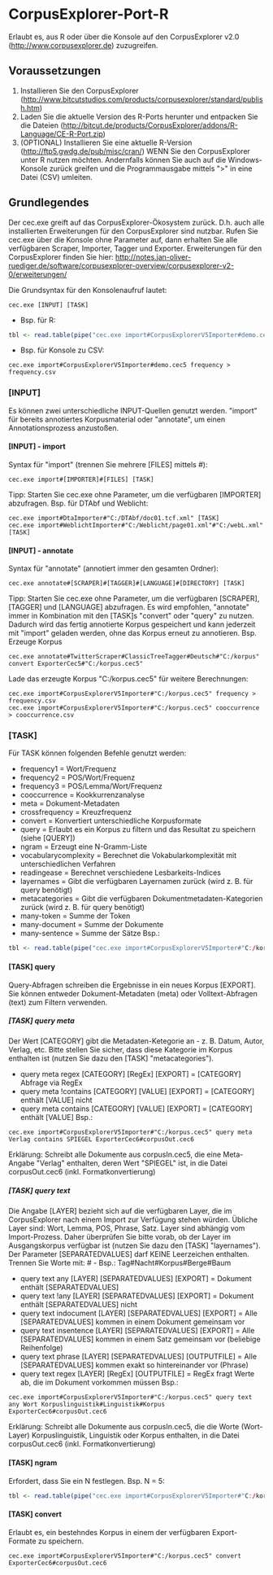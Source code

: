 # CorpusExplorer-Port-R
Erlaubt es, aus R oder über die Konsole auf den CorpusExplorer v2.0 (http://www.corpusexplorer.de) zuzugreifen.

## Voraussetzungen
1. Installieren Sie den CorpusExplorer (http://www.bitcutstudios.com/products/corpusexplorer/standard/publish.htm)
2. Laden Sie die aktuelle Version des R-Ports herunter und entpacken Sie die Dateien (http://bitcut.de/products/CorpusExplorer/addons/R-Language/CE-R-Port.zip)
3. (OPTIONAL) Installieren Sie eine aktuelle R-Version (http://ftp5.gwdg.de/pub/misc/cran/) WENN Sie den CorpusExplorer unter R nutzen möchten. Andernfalls können Sie auch auf die Windows-Konsole zurück greifen und die Programmausgabe mittels ">" in eine Datei (CSV) umleiten.

## Grundlegendes
Der cec.exe greift auf das CorpusExplorer-Ökosystem zurück. D.h. auch alle installierten Erweiterungen für den CorpusExplorer sind nutzbar. Rufen Sie cec.exe über die Konsole ohne Parameter auf, dann erhalten Sie alle verfügbaren Scraper, Importer, Tagger und Exporter. Erweiterungen für den CorpusExplorer finden Sie hier: http://notes.jan-oliver-ruediger.de/software/corpusexplorer-overview/corpusexplorer-v2-0/erweiterungen/

Die Grundsyntax für den Konsolenaufruf lautet:
```SHELL
cec.exe [INPUT] [TASK]
```
- Bsp. für R: 
```R
tbl <- read.table(pipe("cec.exe import#CorpusExplorerV5Importer#demo.cec5 frequency"), sep = "\t", header = TRUE, dec = ",", encoding = "UTF-8", quote = "")
```
- Bsp. für Konsole zu CSV: 
```SHELL
cec.exe import#CorpusExplorerV5Importer#demo.cec5 frequency > frequency.csv
```

### [INPUT]
Es können zwei unterschiedliche INPUT-Quellen genutzt werden. "import" für bereits annotiertes Korpusmaterial oder "annotate", um einen Annotationsprozess anzustoßen. 

#### [INPUT] - import
Syntax für "import" (trennen Sie mehrere [FILES] mittels #):
```SHELL
cec.exe import#[IMPORTER]#[FILES] [TASK]
```
Tipp: Starten Sie cec.exe ohne Parameter, um die verfügbaren [IMPORTER] abzufragen.
Bsp. für DTAbf und Weblicht:
```SHELL
cec.exe import#DtaImporter#"C:/DTAbf/doc01.tcf.xml" [TASK]
cec.exe import#WeblichtImporter#"C:/Weblicht/page01.xml"#"C:/webL.xml" [TASK]
```

#### [INPUT] - annotate
Syntax für "annotate" (annotiert immer den gesamten Ordner):
```SHELL
cec.exe annotate#[SCRAPER]#[TAGGER]#[LANGUAGE]#[DIRECTORY] [TASK]
```
Tipp: Starten Sie cec.exe ohne Parameter, um die verfügbaren [SCRAPER], [TAGGER] und [LANGUAGE] abzufragen.
Es wird empfohlen, "annotate" immer in Kombination mit den [TASK]s "convert" oder "query" zu nutzen. Dadurch wird das fertig annotierte Korpus gespeichert und kann jederzeit mit "import" geladen werden, ohne das Korpus erneut zu annotieren. Bsp. Erzeuge Korpus
```SHELL
cec.exe annotate#TwitterScraper#ClassicTreeTagger#Deutsch#"C:/korpus" convert ExporterCec5#"C:/korpus.cec5"
```
Lade das erzeugte Korpus "C:/korpus.cec5" für weitere Berechnungen:
```SHELL
cec.exe import#CorpusExplorerV5Importer#"C:/korpus.cec5" frequency > frequency.csv
cec.exe import#CorpusExplorerV5Importer#"C:/korpus.cec5" cooccurrence > cooccurrence.csv
```

### [TASK]
Für TASK können folgenden Befehle genutzt werden:
- frequency1 = Wort/Frequenz
- frequency2 = POS/Wort/Frequenz
- frequency3 = POS/Lemma/Wort/Frequenz
- cooccurrence = Kookkurrenzanalyse
- meta = Dokument-Metadaten
- crossfrequency = Kreuzfrequenz
- convert = Konvertiert unterschiedliche Korpusformate
- query = Erlaubt es ein Korpus zu filtern und das Resultat zu speichern (siehe [QUERY])
- ngram = Erzeugt eine N-Gramm-Liste
- vocabularycomplexity = Berechnet die Vokabularkomplexität mit unterschiedlichen Verfahren
- readingease = Berechnet verschiedene Lesbarkeits-Indices
- layernames = Gibt die verfügbaren Layernamen zurück (wird z. B. für query benötigt)
- metacategories = Gibt die verfügbaren Dokumentmetadaten-Kategorien zurück (wird z. B. für query benötigt)
- many-token = Summe der Token
- many-document = Summe der Dokumente
- many-sentence = Summe der Sätze
Bsp.:
```R
tbl <- read.table(pipe("cec.exe import#CorpusExplorerV5Importer#"C:/korpus.cec5" cooccurrence"), sep = "\t", header = TRUE, dec = ",", encoding = "UTF-8", quote = "")
```

#### [TASK] query
Query-Abfragen schreiben die Ergebnisse in ein neues Korpus [EXPORT]. Sie können entweder Dokument-Metadaten (meta) oder Volltext-Abfragen (text) zum Filtern verwenden. 

##### [TASK] query meta
Der Wert [CATEGORY] gibt die Metadaten-Ketegorie an - z. B. Datum, Autor, Verlag, etc. Bitte stellen Sie sicher, dass diese Kategorie im Korpus enthalten ist (nutzen Sie dazu den [TASK] "metacategories").
- query meta regex [CATEGORY] [RegEx] [EXPORT] = [CATEGORY] Abfrage via RegEx
- query meta !contains [CATEGORY] [VALUE] [EXPORT] = [CATEGORY] enthält [VALUE] nicht
- query meta contains [CATEGORY] [VALUE] [EXPORT] = [CATEGORY] enthält [VALUE]
Bsp.:
```SHELL
cec.exe import#CorpusExplorerV5Importer#"C:/korpus.cec5" query meta Verlag contains SPIEGEL ExporterCec6#corpusOut.cec6
```
Erklärung: Schreibt alle Dokumente aus corpusIn.cec5, die eine Meta-Angabe "Verlag" enthalten, deren Wert "SPIEGEL" ist, in die Datei corpusOut.cec6 (inkl. Formatkonvertierung)

##### [TASK] query text
Die Angabe [LAYER] bezieht sich auf die verfügbaren Layer, die im CorpusExplorer nach einem Import zur Verfügung stehen würden. Übliche Layer sind: Wort, Lemma, POS, Phrase, Satz. Layer sind abhängig vom Import-Prozess. Daher überprüfen Sie bitte vorab, ob der Layer im Ausgangskorpus verfügbar ist (nutzen Sie dazu den [TASK] "layernames"). Der Parameter [SEPARATEDVALUES] darf KEINE Leerzeichen enthalten. Trennen Sie Worte mit: # - Bsp.: Tag#Nacht#Korpus#Berge#Baum
- query text any [LAYER] [SEPARATEDVALUES] [EXPORT] = Dokument enthält [SEPARATEDVALUES]
- query text !any [LAYER] [SEPARATEDVALUES] [EXPORT] = Dokument enthält [SEPARATEDVALUES] nicht
- query text indocument [LAYER] [SEPARATEDVALUES] [EXPORT] = Alle [SEPARATEDVALUES] kommen in einem Dokument gemeinsam vor
- query text insentence [LAYER] [SEPARATEDVALUES] [EXPORT] = Alle [SEPARATEDVALUES] kommen in einem Satz gemeinsam vor (beliebige Reihenfolge)
- query text phrase [LAYER] [SEPARATEDVALUES] [OUTPUTFILE] = Alle [SEPARATEDVALUES] kommen exakt so hintereinander vor (Phrase)
- query text regex [LAYER] [RegEx] [OUTPUTFILE] = RegEx fragt Werte ab, die im Dokument vorkommen müssen
Bsp.: 
```SHELL
cec.exe import#CorpusExplorerV5Importer#"C:/korpus.cec5" query text any Wort Korpuslinguistik#Linguistik#Korpus ExporterCec6#corpusOut.cec6
```
Erklärung: Schreibt alle Dokumente aus corpusIn.cec5, die die Worte (Wort-Layer) Korpuslinguistik, Linguistik oder Korpus enthalten, in die Datei corpusOut.cec6  (inkl. Formatkonvertierung)

#### [TASK] ngram
Erfordert, dass Sie ein N festlegen. Bsp. N = 5:
```R
tbl <- read.table(pipe("cec.exe import#CorpusExplorerV5Importer#"C:/korpus.cec5" ngram 5"), sep = "\t", header = TRUE, dec = ",", encoding = "UTF-8", quote = "")
```

#### [TASK] convert
Erlaubt es, ein bestehndes Korpus in einem der verfügbaren Export-Formate zu speichern.
```SHELL
cec.exe import#CorpusExplorerV5Importer#"C:/korpus.cec5" convert ExporterCec6#corpusOut.cec6
```
